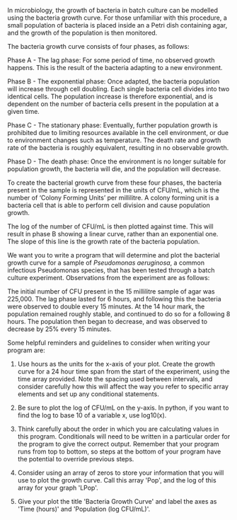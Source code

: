 In microbiology, the growth of bacteria in batch culture can be modelled using the bacteria growth curve. For those unfamiliar with this procedure, a small population of bacteria is placed inside an a Petri dish containing agar, and the growth of the population is then monitored. 

The bacteria growth curve consists of four phases, as follows:

Phase A - The lag phase: For some period of time, no observed growth happens. This is the result of the bacteria adapting to a new environment. 

Phase B - The exponential phase: Once adapted, the bacteria population will increase through cell doubling. Each single bacteria cell divides into two identical cells. The population increase is therefore exponential, and is dependent on the number of bacteria cells present in the population at a given time.

Phase C - The stationary phase: Eventually, further population growth is prohibited due to limiting resources available in the cell environment, or due to environment changes such as temperature. The death rate and growth rate of the bacteria is roughly equivalent, resulting in no observable growth.

Phase D - The death phase: Once the environment is no longer suitable for population growth, the bacteria will die, and the population will decrease.

To create the bacterial growth curve from these four phases, the bacteria present in the sample is represented in the units of CFU/mL, which is the number of ‘Colony Forming Units’ per millilitre. A colony forming unit is a bacteria cell that is able to perform cell division and cause population growth.

The log of the number of CFU/mL is then plotted against time. This will result in phase B showing a linear curve, rather than an exponential one. The slope of this line is the growth rate of the bacteria population.

We want you to write a program that will determine and plot the bacterial growth curve for a sample of *Pseudomonas aeruginosa*, a common infectious Pseudomonas species, that has been tested through a batch culture experiment.  Observations from the experiment are as follows:

The initial number of CFU present in the 15 millilitre sample of agar was 225,000.
The lag phase lasted for 6 hours, and following this the bacteria were observed to double every 15 minutes.
At the 14 hour mark, the population remained roughly stable, and continued to do so for a following 8 hours.
The population then began to decrease, and was observed to decrease by 25% every 15 minutes.

Some helpful reminders and guidelines to consider when writing your program are:

1. Use hours as the units for the x-axis of your plot. Create the growth curve for a 24 hour time span from the start of the experiment, using the time array provided. Note the spacing used between intervals, and consider carefully how this will affect the way you refer to specific array elements and set up any conditional statements. 

2. Be sure to plot the log of CFU/mL on the y-axis. In python, if you want to find the log to base 10 of a variable x, use log10(x).

3. Think carefully about the order in which you are calculating values in this program. Conditionals will need to be written in a particular order for the program to give the correct output. Remember that your program runs from top to bottom, so steps at the bottom of your program have the potential to override previous steps.

4. Consider using an array of zeros to store your information that you will use to plot the growth curve. Call this array 'Pop', and the log of this array for your graph 'LPop'.

5. Give your plot the title 'Bacteria Growth Curve' and label the axes as 'Time (hours)' and 'Population (log CFU/mL)'. 

